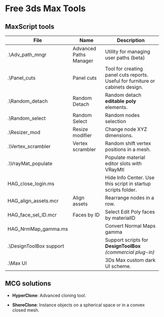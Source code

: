 # Free 3ds Max Tools

## MaxScript tools

| File | Name | Description |
| ---- | ---- | ----------- |
| .\Adv_path_mngr | Advanced Paths Manager | Utility for managing user paths (beta)
| .\Panel_cuts | Panel cuts | Tool for creating panel cuts reports. Useful for furniture or cabinets design.
| .\Random_detach | Random Detach | Random detach **editable poly** elements.
| .\Random_select | Random Select | Random nodes selection
| .\Resizer_mod | Resize modifier | Change node XYZ dimensions.
| .\Vertex_scrambler | Vertex scrambler | Random shift vertex positions in a mesh.
| .\VrayMat_populate | | Populate material editor slots with VRayMtl
| HAG_close_login.ms | | Hide Info Center. Use this script in startup scripts folder.
| HAG_align_assets.mcr | Align assets | Rearrange nodes in a row.
| HAG_face_sel_ID.mcr | Faces by ID | Select Edit Poly faces by materialID
| HAG_NrmMap_gamma.ms | | Convert Normal Maps gamma
| .\DesignToolBox support | | Support scripts for **DesignToolBox** *(commercial plug-in)*
| .\Max UI | | 3Ds Max custom dark UI scheme.

## MCG solutions

* **HyperClone**: Advanced cloning tool.

* **ShereClone**: Instance objects on a spherical space or in a convex closed mesh.